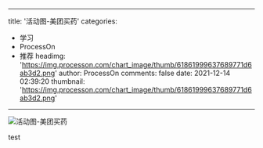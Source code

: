 
---
title: '活动图-美团买药'
categories: 
 - 学习
 - ProcessOn
 - 推荐
headimg: 'https://img.processon.com/chart_image/thumb/61861999637689771d6ab3d2.png'
author: ProcessOn
comments: false
date: 2021-12-14 02:39:20
thumbnail: 'https://img.processon.com/chart_image/thumb/61861999637689771d6ab3d2.png'
---

<div>   
<img class="thumb" alt="活动图-美团买药" src="https://img.processon.com/chart_image/thumb/61861999637689771d6ab3d2.png" referrerpolicy="no-referrer">
<p>test</p>  
</div>
            